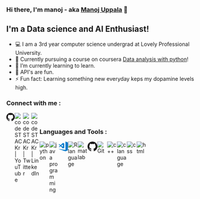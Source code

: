 ### Hi there, I'm manoj - aka [Manoj Uppala][github] 👋

## I'm a Data science and AI Enthusiast!

- 💻 I am a 3rd year computer science undergrad at Lovely Professional University.
- 🔭 Currently pursuing a course on coursera [Data analysis with python][coursera]!
- 🌱 I’m currently learning to learn.
- 🥅 API's are fun.
- ⚡ Fun fact: Learning something new everyday keps my dopamine levels high.

### Connect with me :

[<img align="left" alt="codeSTACKr.com" width="22px" src="https://raw.githubusercontent.com/github/explore/78df643247d429f6cc873026c0622819ad797942/topics/github/github.png" />][github]
[<img align="left" alt="codeSTACKr | YouTube" width="22px" src="https://cdn.jsdelivr.net/npm/simple-icons@v3/icons/youtube.svg" />][youtube]
[<img align="left" alt="codeSTACKr | Twitter" width="22px" src="https://cdn.jsdelivr.net/npm/simple-icons@v3/icons/twitter.svg" />][twitter]
[<img align="left" alt="codeSTACKr | LinkedIn" width="22px" src="https://cdn.jsdelivr.net/npm/simple-icons@v3/icons/linkedin.svg" />][linkedin]

<br />

### Languages and Tools :

[<img align="left" alt="python" width="26px" src="https://github.com/manojuppala/github-images/blob/master/.github/images/1024px-Python-logo-notext.svg.png" />][python]

[<img align="left" alt="java programming" width="23px" src="https://github.com/manojuppala/github-images/blob/master/.github/images/unnamed.png" />][java]

[<img align="left" alt="Visual Studio Code" width="26px" src="https://raw.githubusercontent.com/github/explore/80688e429a7d4ef2fca1e82350fe8e3517d3494d/topics/visual-studio-code/visual-studio-code.png" />][vscode]

[<img align="left" alt="R language" width="26px" src="https://github.com/manojuppala/github-images/blob/master/.github/images/724px-R_logo.svg.png" />][rlang]

[<img align="left" alt="matlab" width="26px" src="https://github.com/manojuppala/github-images/blob/master/.github/images/Matlab_Logo.png" />][matlab]

[<img align="left" alt="github" width="26px" src="https://raw.githubusercontent.com/github/explore/78df643247d429f6cc873026c0622819ad797942/topics/github/github.png" />][github]

[<img align="left" alt="Git" width="26px" src="https://github.com/manojuppala/github-images/blob/master/.github/images/Git-Icon-1788C.png" />][git]

[<img align="left" alt="c++" width="26px" src="https://github.com/manojuppala/github-images/blob/master/.github/images/306px-ISO_C%2B%2B_Logo.svg.png" />][c++]

[<img align="left" alt="c language" width="26px" src="https://github.com/manojuppala/github-images/blob/master/.github/images/c-programming.png" />][c]

[<img align="left" alt="css" width="26px" src="https://github.com/manojuppala/github-images/blob/master/.github/images/html5-logo-opencode-css-8.png" />][css]

[<img align="left" alt="html" width="26px" src="https://github.com/manojuppala/github-images/blob/master/.github/images/512px-HTML5_logo_and_wordmark.svg.png" />][html]


<br />
<br />

[github]: https://github.com/manojuppala
[twitter]: https://twitter.com/Manoj_0863
[youtube]: https://www.youtube.com/channel/UCX93oEN0tza6KfuAWfI61vQ
[linkedin]: https://www.linkedin.com/in/manoj-uppala-1a8b33169/
[coursera]: https://www.coursera.org/learn/data-analysis-with-python
[vscode]: https://code.visualstudio.com/
[python]: https://www.python.org/doc/
[java]: https://docs.oracle.com/en/java/
[rlang]: https://github.com/manojuppala/R-programming
[matlab]: https://www.mathworks.com/products/matlab.html
[tableau]: https://www.tableau.com/ 
[git]: https://git-scm.com/doc
[github]: https://github.com/
[c++]: https://devdocs.io/cpp/
[c]: https://devdocs.io/c/
[css]: https://developer.mozilla.org/en-US/docs/Web/CSS#:~:text=Cascading%20Style%20Sheets%20(CSS)%20is,speech%2C%20or%20on%20other%20media.
[html]: https://devdocs.io/html/